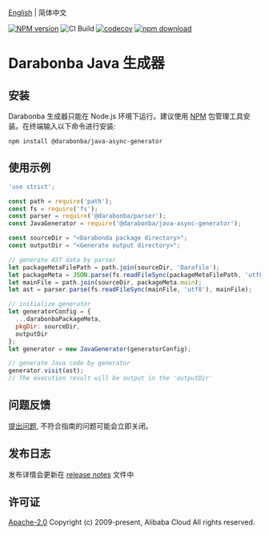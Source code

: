 [English](/README.md) | 简体中文

[![NPM version][npm-image]][npm-url]
![CI Build][action-url]
[![codecov][cov-image]][cov-url]
[![npm download][download-image]][download-url]

[npm-image]: https://img.shields.io/npm/v/@darabonba/java-async-generator.svg?style=flat-square
[npm-url]: https://npmjs.org/package/@darabonba/java-async-generator
[cov-image]: https://codecov.io/gh/aliyun/darabonba-java-async-generator/branch/master/graph/badge.svg
[cov-url]: https://codecov.io/gh/aliyun/darabonba-java-async-generator
[download-image]: https://img.shields.io/npm/dm/@darabonba/java-async-generator.svg?style=flat-square
[download-url]: https://npmjs.org/package/@darabonba/java-async-generator
[action-url]: https://github.com/aliyun/darabonba-java-async-generator/actions/workflows/ci.yml/badge.svg

# Darabonba Java 生成器

## 安装

Darabonba 生成器只能在 Node.js 环境下运行。建议使用 [NPM](https://www.npmjs.com/) 包管理工具安装。在终端输入以下命令进行安装:
```shell
npm install @darabonba/java-async-generator
```

## 使用示例

```js
'use strict';

const path = require('path');
const fs = require('fs');
const parser = require('@darabonba/parser');
const JavaGenerator = require('@darabonba/java-async-generator');

const sourceDir = "<Darabonda package directory>";
const outputDir = "<Generate output directory>";

// generate AST data by parser
let packageMetaFilePath = path.join(sourceDir, 'Darafile');
let packageMeta = JSON.parse(fs.readFileSync(packageMetaFilePath, 'utf8'));
let mainFile = path.join(sourceDir, packageMeta.main);
let ast = parser.parse(fs.readFileSync(mainFile, 'utf8'), mainFile);

// initialize generator
let generatorConfig = {
  ...darabonbaPackageMeta,
  pkgDir: sourceDir,
  outputDir
};
let generator = new JavaGenerator(generatorConfig);

// generate Java code by generator
generator.visit(ast);
// The execution result will be output in the 'outputDir'
```

## 问题反馈

[提出问题](https://github.com/aliyun/darabonba-java-async-generator/issues/new/choose), 不符合指南的问题可能会立即关闭。

## 发布日志

发布详情会更新在 [release notes](/CHANGELOG.md) 文件中

## 许可证

[Apache-2.0](/LICENSE)
Copyright (c) 2009-present, Alibaba Cloud All rights reserved.